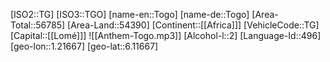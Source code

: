 ﻿---
location: [6.11667,1.21667]
type: Country
tags:
- geo/Country

SpocWebEntityId: 27031
isDeleted: false
confidential: public

---
[ISO2::TG]
[ISO3::TGO]
[name-en::Togo]
[name-de::Togo]
[Area-Total::56785]
[Area-Land::54390]
[Continent::[[Africa]]]
[VehicleCode::TG]
[Capital::[[Lomé]]]
![[Anthem-Togo.mp3]]
[Alcohol-l::2]
[Language-Id::496]
[geo-lon::1.21667]
[geo-lat::6.11667]

